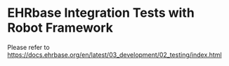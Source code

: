 # EHRbase Integration Tests with Robot Framework <!-- omit in toc -->

Please refer to https://docs.ehrbase.org/en/latest/03_development/02_testing/index.html
